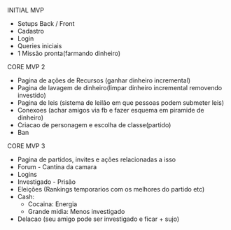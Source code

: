 
INITIAL MVP
- Setups Back / Front
- Cadastro
- Login
- Queries iniciais
- 1 Missão pronta(farmando dinheiro)

CORE MVP 2
- Pagina de ações de Recursos (ganhar dinheiro incremental)
- Pagina de lavagem de dinheiro(limpar dinheiro incremental removendo investido)
- Pagina de leis (sistema de leilão em que pessoas podem submeter leis)
- Conexoes (achar amigos via fb e fazer esquema em piramide de dinheiro)
- Criacao de personagem e escolha de classe(partido)
- Ban

CORE MVP 3
- Pagina de partidos, invites e ações relacionadas a isso
- Forum - Cantina da camara
- Logins
- Investigado - Prisão
- Eleições (Rankings temporarios com os melhores do partido etc)
- Cash: 
    - Cocaina: Energia
    - Grande midia: Menos investigado
- Delacao (seu amigo pode ser investigado e ficar + sujo)
    